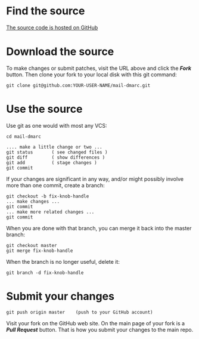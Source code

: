 
# Find the source

[The source code is hosted on GitHub](https://github.com/msimerson/mail-dmarc)


# Download the source

To make changes or submit patches, visit the URL above and click the ***Fork*** button. Then clone your fork to your local disk with this git command:

    git clone git@github.com:YOUR-USER-NAME/mail-dmarc.git


# Use the source

Use git as one would with most any VCS:

    cd mail-dmarc
    
    .... make a little change or two ...
    git status       ( see changed files )
    git diff         ( show differences )
    git add          ( stage changes )
    git commit

If your changes are significant in any way, and/or might possibly involve more than one commit, create a branch:

    git checkout -b fix-knob-handle
    ... make changes ...
    git commit
    ... make more related changes ...
    git commit

When you are done with that branch, you can merge it back into the master branch:

    git checkout master
    git merge fix-knob-handle

When the branch is no longer useful, delete it:

    git branch -d fix-knob-handle

# Submit your changes

    git push origin master    (push to your GitHub account)

Visit your fork on the GitHub web site. On the main page of your fork is a ***Pull Request*** button. That is how you submit your changes to the main repo.

